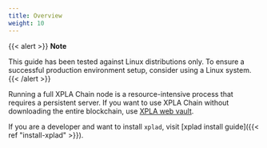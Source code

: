 ```yaml
---
title: Overview
weight: 10
---
```


{{< alert >}}
**Note**

This guide has been tested against Linux distributions only. To ensure a successful production environment setup, consider using a Linux system.
{{< /alert >}}

Running a full XPLA Chain node is a resource-intensive process that requires a persistent server. If you want to use XPLA Chain without downloading the entire blockchain, use [XPLA web vault](https://vault.xpla.io/).

If you are a developer and want to install `xplad`, visit [xplad install guide]({{< ref "install-xplad" >}}).
